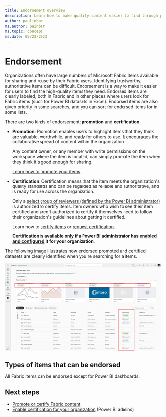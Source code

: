 ```yaml
---
title: Endorsement overview
description: Learn how to make quality content easier to find through promotion or certification.
author: paulinbar
ms.author: painbar
ms.topic: concept
ms.date: 05/23/2023
---
```


# Endorsement

Organizations often have large numbers of Microsoft Fabric items available for sharing and reuse by their Fabric users. Identifying trustworthy, authoritative items can be difficult. Endorsement is a way to make it easier for users to find the high-quality items they need. Endorsed items are clearly labeled, both in Fabric and in other places where users look for Fabric items (such for Power BI datasets in Excel). Endorsed items are also given priority in some searches, and you can sort for endorsed items for in some lists.

There are two kinds of endorsement: **promotion** and **certification**.

* **Promotion**: Promotion enables users to highlight items that they think are valuable, worthwhile, and ready for others to use. It encourages the collaborative spread of content within the organization.

    Any content owner, or any member with write permissions on the workspace where the item is located, can simply promote the item when they think it's good enough for sharing.

    [Learn how to promote your items](endorsement-promote-certify.md#promote-items).

* **Certification**: Certification means that the item meets the organization's quality standards and can be regarded as reliable and authoritative, and is ready for use across the organization.

    Only a [select group of reviewers (defined by the Power BI administrator)](../admin/endorsement-setup.md) is authorized to certify items. Item owners who wish to see their item certified and aren't authorized to certify it themselves need to follow their organization's guidelines about getting it certified.

    Learn how to [certify items](endorsement-promote-certify.md#certify-items) or [request certification](endorsement-promote-certify.md#request-item-certification).

    **Certification is available only if a Power BI administrator has [enabled and configured](../admin/endorsement-setup.md) it for your organization**.

The following image illustrates how endorsed promoted and certified datasets are clearly identified when you're searching for a items.

[ ![Screenshot of endorsed datasets in a dataset selection dialog.](media/endorsement-overview/endorsement-data-hub.png)](media/endorsement-overview/endorsement-data-hub.png#lightbox)

## Types of items that can be endorsed

All Fabric items can be endorsed except for Power BI dashboards.

## Next steps

* [Promote or certify Fabric content](endorsement-promote-certify.md)
* [Enable certification for your organization](../admin/endorsement-setup.md) (Power BI admins)